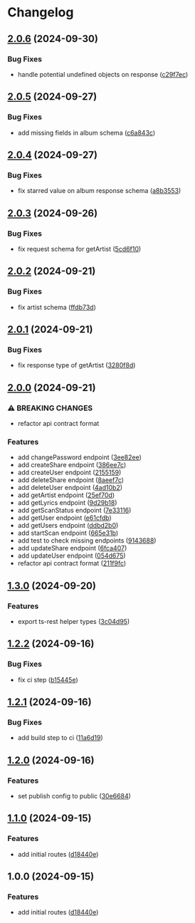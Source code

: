 # Changelog

## [2.0.6](https://github.com/audioling/open-subsonic-api-client/compare/v2.0.5...v2.0.6) (2024-09-30)


### Bug Fixes

* handle potential undefined objects on response ([c29f7ec](https://github.com/audioling/open-subsonic-api-client/commit/c29f7ec9a1b9453fd50fd0e3cc3ad4aa1ddb97c0))

## [2.0.5](https://github.com/audioling/open-subsonic-api-client/compare/v2.0.4...v2.0.5) (2024-09-27)


### Bug Fixes

* add missing fields in album schema ([c6a843c](https://github.com/audioling/open-subsonic-api-client/commit/c6a843c7148d5a2fd19e5286fe9b1cdc08fb5730))

## [2.0.4](https://github.com/audioling/open-subsonic-api-client/compare/v2.0.3...v2.0.4) (2024-09-27)


### Bug Fixes

* fix starred value on album response schema ([a8b3553](https://github.com/audioling/open-subsonic-api-client/commit/a8b35532113c6dc924e07e743ea00b8752471578))

## [2.0.3](https://github.com/audioling/open-subsonic-api-client/compare/v2.0.2...v2.0.3) (2024-09-26)


### Bug Fixes

* fix request schema for getArtist ([5cd6f10](https://github.com/audioling/open-subsonic-api-client/commit/5cd6f10017257842852a5a346d0ce339276ac073))

## [2.0.2](https://github.com/audioling/open-subsonic-api-client/compare/v2.0.1...v2.0.2) (2024-09-21)


### Bug Fixes

* fix artist schema ([ffdb73d](https://github.com/audioling/open-subsonic-api-client/commit/ffdb73d688977df6e6b0cd32bab0d0b4914698bc))

## [2.0.1](https://github.com/audioling/open-subsonic-api-client/compare/v2.0.0...v2.0.1) (2024-09-21)


### Bug Fixes

* fix response type of getArtist ([3280f8d](https://github.com/audioling/open-subsonic-api-client/commit/3280f8dd2e90ad7fbab7dc62ba6bfef82f6f2c6e))

## [2.0.0](https://github.com/audioling/open-subsonic-api-client/compare/v1.3.0...v2.0.0) (2024-09-21)


### ⚠ BREAKING CHANGES

* refactor api contract format

### Features

* add changePassword endpoint ([3ee82ee](https://github.com/audioling/open-subsonic-api-client/commit/3ee82ee065c658a755025261f8ccc06c98c830c1))
* add createShare endpoint ([386ee7c](https://github.com/audioling/open-subsonic-api-client/commit/386ee7cae056bca684092d59a6ac683ac064e910))
* add createUser endpoint ([2155159](https://github.com/audioling/open-subsonic-api-client/commit/21551593968fc2c3b7374e84a6398ae5b7ac5e6f))
* add deleteShare endpoint ([8aeef7c](https://github.com/audioling/open-subsonic-api-client/commit/8aeef7c71179781d8c21bb67a72aec347a55f605))
* add deleteUser endpoint ([4ad10b2](https://github.com/audioling/open-subsonic-api-client/commit/4ad10b2ccb391dff1c52899bf454828ece83c806))
* add getArtist endpoint ([25ef70d](https://github.com/audioling/open-subsonic-api-client/commit/25ef70df676539be06f0f7552a93b0198d7c03f4))
* add getLyrics endpoint ([9d29b18](https://github.com/audioling/open-subsonic-api-client/commit/9d29b181a20b1e1920adc9b1a58f4e7205af951f))
* add getScanStatus endpoint ([7e33116](https://github.com/audioling/open-subsonic-api-client/commit/7e3311614312d5f9036ed0bd45d5a75df113a9dd))
* add getUser endpoint ([e61cfdb](https://github.com/audioling/open-subsonic-api-client/commit/e61cfdb038dbb9ee03f9514dd31cba2c2ea95b9a))
* add getUsers endpoint ([ddbd2b0](https://github.com/audioling/open-subsonic-api-client/commit/ddbd2b01c6cc1f7854f18e3d5623a60b71812379))
* add startScan endpoint ([665e31b](https://github.com/audioling/open-subsonic-api-client/commit/665e31b1ebfda74c94e33a34145332ce594b0014))
* add test to check missing endpoints ([9143688](https://github.com/audioling/open-subsonic-api-client/commit/9143688b37842a6e12a8d8fcd683e6a0d3583697))
* add updateShare endpoint ([6fca407](https://github.com/audioling/open-subsonic-api-client/commit/6fca407cf4ba820b9e6580d7d2ca90b1686cf75f))
* add updateUser endpoint ([054d675](https://github.com/audioling/open-subsonic-api-client/commit/054d675642e23dd5cfee49452d27d6a09e2e26e9))
* refactor api contract format ([211f9fc](https://github.com/audioling/open-subsonic-api-client/commit/211f9fce21da81dd9698337416832ed3dd2f2508))

## [1.3.0](https://github.com/audioling/open-subsonic-api-client/compare/v1.2.2...v1.3.0) (2024-09-20)


### Features

* export ts-rest helper types ([3c04d95](https://github.com/audioling/open-subsonic-api-client/commit/3c04d9588a385b21acb15716ce9f14987f304338))

## [1.2.2](https://github.com/audioling/open-subsonic-api-client/compare/v1.2.1...v1.2.2) (2024-09-16)


### Bug Fixes

* fix ci step ([b15445e](https://github.com/audioling/open-subsonic-api-client/commit/b15445e6e04dd2191c1dbfcb3159261b544b5abd))

## [1.2.1](https://github.com/audioling/open-subsonic-api-client/compare/v1.2.0...v1.2.1) (2024-09-16)


### Bug Fixes

* add build step to ci ([11a6d19](https://github.com/audioling/open-subsonic-api-client/commit/11a6d19bff82ef8527e92e87c631f4dfc2a453b2))

## [1.2.0](https://github.com/audioling/open-subsonic-api-client/compare/v1.1.0...v1.2.0) (2024-09-16)


### Features

* set publish config to public ([30e6684](https://github.com/audioling/open-subsonic-api-client/commit/30e6684c3d57d6ed3df22f9f108bba56aa211bee))

## [1.1.0](https://github.com/audioling/open-subsonic-api-client/compare/v1.0.0...v1.1.0) (2024-09-15)


### Features

* add initial routes ([d18440e](https://github.com/audioling/open-subsonic-api-client/commit/d18440e2ba97dd1f98c39f0e37babab83ed18126))

## 1.0.0 (2024-09-15)


### Features

* add initial routes ([d18440e](https://github.com/audioling/open-subsonic-api-client/commit/d18440e2ba97dd1f98c39f0e37babab83ed18126))
